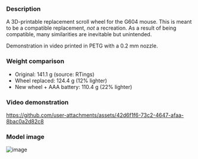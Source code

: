 ### Description

A 3D-printable replacement scroll wheel for the G604 mouse. This is meant to be a compatible replacement, _not_ a recreation. As a result of being compatible, many similarities are inevitable but unintended.

Demonstration in video printed in PETG with a 0.2 mm nozzle.

### Weight comparison

* Original: 141.1 g (source: RTings)
* Wheel replaced: 124.4 g (12% lighter)
* New wheel + AAA battery: 110.4 g (22% lighter)

### Video demonstration

https://github.com/user-attachments/assets/42d6f1f6-73c2-4647-afaa-8bac0a2d82c8

### Model image

![image](https://github.com/user-attachments/assets/b3b9a25b-d777-4c12-a367-658450d3b720)
